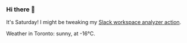 ### Hi there :wave:

It's Saturday! I might be tweaking my [Slack workspace analyzer action](https://github.com/bewuethr/slack-analyzer).

Weather in Toronto: sunny, at -16°C.
